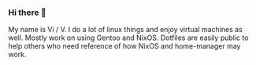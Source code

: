 ### Hi there 👋
My name is Vi / V.
  I do a lot of linux things and enjoy virtual machines as well.
  Mostly work on using Gentoo and NixOS.
Dotfiles are easily public to help others who need reference of how NixOS and home-manager may work.

<!--
**viaee/viaee** is a ✨ _special_ ✨ repository because its `README.md` (this file) appears on your GitHub profile.

Here are some ideas to get you started:

- 🔭 I’m currently working on ...
- 🌱 I’m currently learning ...
- 👯 I’m looking to collaborate on ...
- 🤔 I’m looking for help with ...
- 💬 Ask me about ...
- 📫 How to reach me: ...
- 😄 Pronouns: ...
- ⚡ Fun fact: ...
-->

